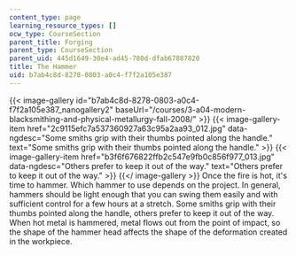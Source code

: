 ```yaml
---
content_type: page
learning_resource_types: []
ocw_type: CourseSection
parent_title: Forging
parent_type: CourseSection
parent_uid: 445d1649-30e4-ad45-780d-dfab67887820
title: The Hammer
uid: b7ab4c8d-8278-0803-a0c4-f7f2a105e387
---
```


{{< image-gallery id="b7ab4c8d-8278-0803-a0c4-f7f2a105e387_nanogallery2" baseUrl="/courses/3-a04-modern-blacksmithing-and-physical-metallurgy-fall-2008/" >}}
{{< image-gallery-item href="2c9115efc7a537360927a63c95a2aa93_012.jpg" data-ngdesc="Some smiths grip with their thumbs pointed along the handle." text="Some smiths grip with their thumbs pointed along the handle." >}}
{{< image-gallery-item href="b3f6f676822ffb2c547e9fb0c856f977_013.jpg" data-ngdesc="Others prefer to keep it out of the way." text="Others prefer to keep it out of the way." >}}
{{</ image-gallery >}}
Once the fire is hot, it's time to hammer. Which hammer to use depends on the project. In general, hammers should be light enough that you can swing them easily and with sufficient control for a few hours at a stretch. Some smiths grip with their thumbs pointed along the handle, others prefer to keep it out of the way. When hot metal is hammered, metal flows out from the point of impact, so the shape of the hammer head affects the shape of the deformation created in the workpiece.